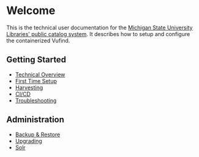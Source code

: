 # Welcome
This is the technical user documentation for the
[Michigan State University Libraries' public catalog system](https://catalog-beta.lib.msu.edu/).
It describes how to setup and configure the containerized Vufind.

## Getting Started
* [Technical Overview](tech-overview.md)
* [First Time Setup](first-time-setup.md)
* [Harvesting](harvesting.md)
* [CI/CD](CICD.md)
* [Troubleshooting](troubleshooting.md)

## Administration
* [Backup & Restore](backup-and-restore.md)
* [Upgrading](upgrading.md)
* [Solr](solr.md)
